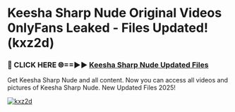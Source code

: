 # Keesha Sharp Nude Original Videos 0nlyFans Leaked - Files Updated! (kxz2d)

<h3>🔴 CLICK HERE 🌐==►► <a href="https://tinyurl.com/yc6ubb5a" rel="nofollow">Keesha Sharp Nude Updated Files</a></h3>

Get Keesha Sharp Nude and all content. Now you can access all videos and pictures of Keesha Sharp Nude. New Updated Files 2025!

[![kxz2d](https://i.imgur.com/7eu0CRL.gif)](https://tinyurl.com/yc6ubb5a)
